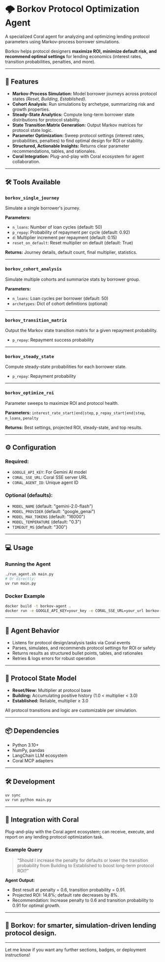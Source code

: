 # 🌩️ Borkov Protocol Optimization Agent

A specialized Coral agent for analyzing and optimizing lending protocol parameters using Markov-process borrower simulations.

Borkov helps protocol designers **maximize ROI, minimize default risk, and recommend optimal settings** for lending economics (interest rates, transition probabilities, penalties, and more).

***

## 🚀 Features

- **Markov-Process Simulation:** Model borrower journeys across protocol states *(Reset, Building, Established)*.
- **Cohort Analysis:** Run simulations by archetype, summarizing risk and growth properties.
- **Steady-State Analytics:** Compute long-term borrower state distributions for protocol stability.
- **State Transition Matrix Generation:** Output Markov matrices for protocol state logic.
- **Parameter Optimization:** Sweep protocol settings (interest rates, probabilities, penalties) to find optimal design for ROI or stability.
- **Structured, Actionable Insights:** Returns clear parameter recommendations, tables, and rationales.
- **Coral Integration:** Plug-and-play with Coral ecosystem for agent collaboration.

***

## 🛠️ Tools Available

### `borkov_single_journey`

Simulate a single borrower's journey.

**Parameters:**

- `n_loans`: Number of loan cycles (default: 50)
- `p_repay`: Probability of repayment per cycle (default: 0.92)
- `d`: Multiplier increment per repayment (default: 0.15)
- `reset_on_default`: Reset multiplier on default (default: True)

**Returns:** Journey details, default count, final multiplier, statistics.

***

### `borkov_cohort_analysis`

Simulate multiple cohorts and summarize stats by borrower group.

**Parameters:**

- `n_loans`: Loan cycles per borrower (default: 50)
- `archetypes`: Dict of cohort definitions (optional)

***

### `borkov_transition_matrix`

Output the Markov state transition matrix for a given repayment probability.

- `p_repay`: Repayment success probability

***

### `borkov_steady_state`

Compute steady-state probabilities for each borrower state.

- `p_repay`: Repayment probability

***

### `borkov_optimize_roi`

Parameter sweeps to maximize ROI and protocol health.

**Parameters:**
`interest_rate_start|end|step`,
`p_repay_start|end|step`,
`n_loans`,
`penalty`

**Returns:** Best settings, projected ROI, steady-state, and top results.

***

## ⚙️ Configuration

### **Required:**

- `GOOGLE_API_KEY`: For Gemini AI model
- `CORAL_SSE_URL`: Coral SSE server URL
- `CORAL_AGENT_ID`: Unique agent ID


### **Optional (defaults):**

- `MODEL_NAME` (default: "gemini-2.0-flash")
- `MODEL_PROVIDER` (default: "google_genai")
- `MODEL_MAX_TOKENS` (default: "16000")
- `MODEL_TEMPERATURE` (default: "0.3")
- `TIMEOUT_MS` (default: "300")

***

## 💻 Usage

### **Running the Agent**

```bash
./run_agent.sh main.py
# Or directly:
uv run main.py
```


### **Docker Example**

```bash
docker build -t borkov-agent .
docker run -e GOOGLE_API_KEY=your_key -e CORAL_SSE_URL=your_url borkov-agent
```


***

## 🤖 Agent Behavior

- Listens for protocol design/analysis tasks via Coral events
- Parses, simulates, and recommends protocol settings for ROI or safety
- Returns results as structured bullet points, tables, and rationales
- Retries \& logs errors for robust operation

***

## 🔁 Protocol State Model

- **Reset/New:** Multiplier at protocol base
- **Building:** Accumulating positive history (1.0 < multiplier < 3.0)
- **Established:** Reliable, multiplier ≥ 3.0

All protocol transitions and logic are customizable per simulation.

***

## 📦 Dependencies

- Python 3.10+
- NumPy, pandas
- LangChain LLM ecosystem
- Coral MCP adapters

***

## 🛠️ Development

```bash
uv sync
uv run python main.py
```


***

## 🤝 Integration with Coral

Plug-and-play with the Coral agent ecosystem; can receive, execute, and report on any lending protocol optimization task.

### **Example Query**

> “Should I increase the penalty for defaults or lower the transition probability from Building to Established to boost long-term protocol ROI?”

**Agent Output:**

- Best result at penalty = 0.6, transition probability = 0.91.
- Projected ROI: 14.8%; default rate decreases by 8%.
- Recommendation: Increase penalty to 0.6 and transition probability to 0.91 for optimal growth.

***

## 🧠 Borkov: for smarter, simulation-driven lending protocol design.


***

Let me know if you want any further sections, badges, or deployment instructions!

